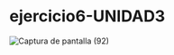 # ejercicio6-UNIDAD3
![Captura de pantalla (92)](https://github.com/brandon48d/ejercicio6-UNIDAD3/assets/147564408/aea3c127-07d3-45c3-9334-c62b3ee2f0b7)
